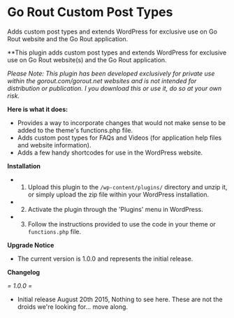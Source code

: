 Go Rout Custom Post Types
=========

Adds custom post types and extends WordPress for exclusive use on Go Rout website and the Go Rout application.

**This plugin adds custom post types and extends WordPress for exclusive use on Go Rout website(s) and the Go Rout application. 

*Please Note: This plugin has been developed exclusively for private use within the gorout.com/gorout.net websites and is not intended for distribution or publication. I you download this or use it, do so at your own risk.*    

**Here is what it does:**

* Provides a way to incorporate changes that would not make sense to be added to the theme's functions.php file.
* Adds custom post types for FAQs and Videos (for application help files and website information).
* Adds a few handy shortcodes for use in the WordPress website.

**Installation**

* 1. Upload this plugin to the `/wp-content/plugins/` directory and unzip it, or simply upload the zip file within your WordPress installation.
* 2. Activate the plugin through the 'Plugins' menu in WordPress. 
* 3. Follow the instructions provided to use the code in your theme or `functions.php` file.

**Upgrade Notice**

* The current version is 1.0.0 and represents the initial release.

**Changelog**

*= 1.0.0 =*
* Initial release August 20th 2015, Nothing to see here. These are not the droids we're looking for... move along.

